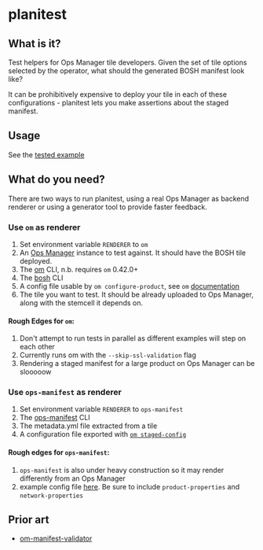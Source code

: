 # planitest

## What is it?

Test helpers for Ops Manager tile developers. Given the set of tile options selected by the operator, what should the generated BOSH manifest look like?

It can be prohibitively expensive to deploy your tile in each of these configurations - planitest lets you make assertions about the staged manifest.

## Usage

See the [tested example](example_product_service_test.go)

## What do you need?

There are two ways to run planitest, using a real Ops Manager as backend
renderer or using a generator tool to provide faster feedback.

### Use `om` as renderer
1. Set environment variable `RENDERER` to `om`
1. An [Ops Manager](https://docs.pivotal.io/pivotalcf/1-12/customizing/) instance to test against. It should have the BOSH tile deployed.
1. The [om](https://github.com/pivotal-cf/om) CLI, n.b. requires `om` 0.42.0+
1. The [bosh](https://bosh.io/docs/cli-v2.html#install) CLI
1. A config file usable by `om configure-product`, see `om` [documentation](https://github.com/pivotal-cf/om/tree/master/docs/configure-product#example-yaml)
1. The tile you want to test. It should be already uploaded to Ops Manager, along with the stemcell it depends on.
#### Rough Edges for `om`:
1. Don't attempt to run tests in parallel as different examples will step on each other
1. Currently runs om with the `--skip-ssl-validation` flag
1. Rendering a staged manifest for a large product on Ops Manager can be slooooow


### Use `ops-manifest` as renderer
1. Set environment variable `RENDERER` to `ops-manifest`
1. The [ops-manifest](https://github.com/pivotal-cf/ops-manifest) CLI
1. The metadata.yml file extracted from a tile
1. A configuration file exported with [`om staged-config`](https://github.com/pivotal-cf/om/blob/master/docs/staged-config/README.md)
#### Rough edges for `ops-manifest`:
1. `ops-manifest` is also under heavy construction so it may render differently
   from an Ops Manager
1. example config file [here](https://github.com/pivotal-cf/p-runtime/blob/c39892693750464d1655761969398dbad2ce6d14/test/manifest/config.json). Be sure to include `product-properties` and `network-properties`

## Prior art

* [om-manifest-validator](https://github.com/pivotal-cf-experimental/om-manifest-validator)
